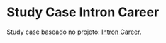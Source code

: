 # Study Case Intron Career
Study case baseado no projeto: [Intron Career](https://www.figma.com/community/file/1142049690655005649).
